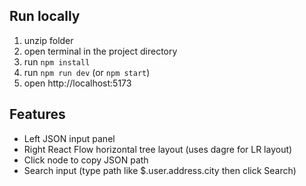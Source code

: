 ## Run locally
1. unzip folder
2. open terminal in the project directory
3. run `npm install`
4. run `npm run dev` (or `npm start`)
5. open http://localhost:5173

## Features
- Left JSON input panel
- Right React Flow horizontal tree layout (uses dagre for LR layout)
- Click node to copy JSON path
- Search input (type path like $.user.address.city then click Search)
